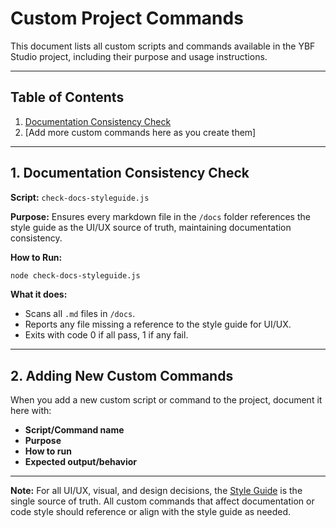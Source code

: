 # Custom Project Commands

This document lists all custom scripts and commands available in the YBF Studio project, including their purpose and usage instructions.

---

## Table of Contents

1. [Documentation Consistency Check](#documentation-consistency-check)
2. [Add more custom commands here as you create them]

---

## 1. Documentation Consistency Check

**Script:** `check-docs-styleguide.js`

**Purpose:**
Ensures every markdown file in the `/docs` folder references the style guide as the UI/UX source of truth, maintaining documentation consistency.

**How to Run:**

```sh
node check-docs-styleguide.js
```

**What it does:**
- Scans all `.md` files in `/docs`.
- Reports any file missing a reference to the style guide for UI/UX.
- Exits with code 0 if all pass, 1 if any fail.

---

## 2. Adding New Custom Commands

When you add a new custom script or command to the project, document it here with:
- **Script/Command name**
- **Purpose**
- **How to run**
- **Expected output/behavior**

---

**Note:**
For all UI/UX, visual, and design decisions, the [Style Guide](./docs/style_guide.md) is the single source of truth. All custom commands that affect documentation or code style should reference or align with the style guide as needed.
